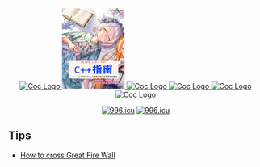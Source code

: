 <p align="center">
  <a href="https://github.com/Martins3">
    <img alt="Coc Logo" src="https://clangbuiltlinux.github.io/logo.png" height="160" />
    <img alt="Coc Logo" src="./img/ma.png" height="160" />
    <img alt="Coc Logo" src="https://raw.githubusercontent.com/shuveb/io_uring-by-example/master/public/tux.png" height="160" />
    <img alt="Coc Logo" src="https://styles.redditmedia.com/t5_2ykcc/styles/image_widget_pifwg495jvr41.png" height="160" />
    <img alt="Coc Logo" src="https://www.kite.com/wp-content/uploads/2019/05/penguin.svg" height="160" />
    <img alt="Coc Logo" src="https://avatars0.githubusercontent.com/u/7480459?s=400&u=ecc657aaac3d573126d6ce7637870ec3a8e681f2&v=4" height="160" />
  </a>
  <p align="center">
    <a href="https://996.icu"><img src="https://img.shields.io/badge/link-996.icu-red.svg" alt="996.icu" /></a>
    <a href="https://spacevim.org/"><img src="https://spacevim.org/img/build-with-SpaceVim.svg" alt="996.icu" /></a>
  </p>
</p>

## Tips

<!-- [How to get across Great Fire Wall in Ubuntu20 with qv2ray](./gfw.md) -->
- [How to cross Great Fire Wall](./gfw.md)
